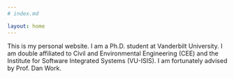 ```yaml
---
# index.md

layout: home
---
```


This is my personal website. I am a Ph.D. student at Vanderbilt University. I am double affiliated to Civil and Environmental Engineering (CEE) and the Institute for Software Integrated Systems (VU-ISIS). I am fortunately advised by Prof. Dan Work.